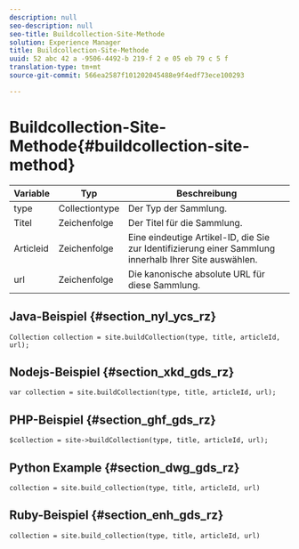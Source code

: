 ```yaml
---
description: null
seo-description: null
seo-title: Buildcollection-Site-Methode
solution: Experience Manager
title: Buildcollection-Site-Methode
uuid: 52 abc 42 a -9506-4492-b 219-f 2 e 05 eb 79 c 5 f
translation-type: tm+mt
source-git-commit: 566ea2587f101202045488e9f4edf73ece100293

---
```



# Buildcollection-Site-Methode{#buildcollection-site-method}

| Variable | Typ | Beschreibung |
|--- |--- |--- |
| type | Collectiontype | Der Typ der Sammlung. |
| Titel | Zeichenfolge | Der Titel für die Sammlung. |
| Articleid | Zeichenfolge | Eine eindeutige Artikel-ID, die Sie zur Identifizierung einer Sammlung innerhalb Ihrer Site auswählen. |
| url | Zeichenfolge | Die kanonische absolute URL für diese Sammlung. |

## Java-Beispiel {#section_nyl_ycs_rz}

```
Collection collection = site.buildCollection(type, title, articleId, url); 
```

## Nodejs-Beispiel {#section_xkd_gds_rz}

```
var collection = site.buildCollection(type, title, articleId, url); 
```

## PHP-Beispiel {#section_ghf_gds_rz}

```
$collection = site->buildCollection(type, title, articleId, url); 
```

## Python Example {#section_dwg_gds_rz}

```
collection = site.build_collection(type, title, articleId, url) 
```

## Ruby-Beispiel {#section_enh_gds_rz}

```
collection = site.build_collection(type, title, articleId, url) 
```
